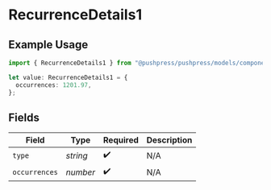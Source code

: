 # RecurrenceDetails1

## Example Usage

```typescript
import { RecurrenceDetails1 } from "@pushpress/pushpress/models/components";

let value: RecurrenceDetails1 = {
  occurrences: 1201.97,
};
```

## Fields

| Field              | Type               | Required           | Description        |
| ------------------ | ------------------ | ------------------ | ------------------ |
| `type`             | *string*           | :heavy_check_mark: | N/A                |
| `occurrences`      | *number*           | :heavy_check_mark: | N/A                |